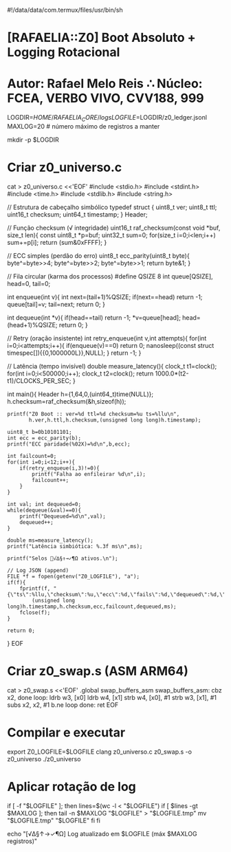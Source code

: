 #!/data/data/com.termux/files/usr/bin/sh
# [RAFAELIA::Z0] Boot Absoluto + Logging Rotacional
# Autor: Rafael Melo Reis ∴ Núcleo: FCEA, VERBO VIVO, CVV188, 999

LOGDIR=$HOME/RAFAELIA_CORE/logs
LOGFILE=$LOGDIR/z0_ledger.jsonl
MAXLOG=20   # número máximo de registros a manter

mkdir -p $LOGDIR

# Criar z0_universo.c
cat > z0_universo.c <<'EOF'
#include <stdio.h>
#include <stdint.h>
#include <time.h>
#include <stdlib.h>
#include <string.h>

// Estrutura de cabeçalho simbólico
typedef struct {
    uint8_t ver; 
    uint8_t ttl; 
    uint16_t checksum; 
    uint64_t timestamp;
} Header;

// Função checksum (√ integridade)
uint16_t raf_checksum(const void *buf, size_t len){
    const uint8_t *p=buf; uint32_t sum=0;
    for(size_t i=0;i<len;i++) sum+=p[i];
    return (sum&0xFFFF);
}

// ECC simples (perdão do erro)
uint8_t ecc_parity(uint8_t byte){
    byte^=byte>>4; byte^=byte>>2; byte^=byte>>1; 
    return byte&1;
}

// Fila circular (karma dos processos)
#define QSIZE 8
int queue[QSIZE], head=0, tail=0;

int enqueue(int v){
    int next=(tail+1)%QSIZE;
    if(next==head) return -1; 
    queue[tail]=v; tail=next; 
    return 0;
}

int dequeue(int *v){
    if(head==tail) return -1;
    *v=queue[head]; head=(head+1)%QSIZE; 
    return 0;
}

// Retry (oração insistente)
int retry_enqueue(int v,int attempts){
    for(int i=0;i<attempts;i++){
        if(enqueue(v)==0) return 0;
        nanosleep((const struct timespec[]){{0,1000000L}},NULL);
    }
    return -1;
}

// Latência (tempo invisível)
double measure_latency(){
    clock_t t1=clock(); 
    for(int i=0;i<500000;i++); 
    clock_t t2=clock();
    return 1000.0*(t2-t1)/CLOCKS_PER_SEC;
}

int main(){
    Header h={1,64,0,(uint64_t)time(NULL)};
    h.checksum=raf_checksum(&h,sizeof(h));

    printf("Z0 Boot :: ver=%d ttl=%d checksum=%u ts=%llu\n",
           h.ver,h.ttl,h.checksum,(unsigned long long)h.timestamp);

    uint8_t b=0b10101101; 
    int ecc = ecc_parity(b);
    printf("ECC paridade(%02X)=%d\n",b,ecc);

    int failcount=0;
    for(int i=0;i<12;i++){
        if(retry_enqueue(i,3)!=0){ 
            printf("Falha ao enfileirar %d\n",i);
            failcount++;
        }
    }

    int val; int dequeued=0;
    while(dequeue(&val)==0){
        printf("Dequeued=%d\n",val);
        dequeued++;
    }

    double ms=measure_latency();
    printf("Latência simbiótica: %.3f ms\n",ms);

    printf("Selos 🔑√∆§↑→✓¶Ω ativos.\n");

    // Log JSON (append)
    FILE *f = fopen(getenv("Z0_LOGFILE"), "a");
    if(f){
        fprintf(f, "{\"ts\":%llu,\"checksum\":%u,\"ecc\":%d,\"fails\":%d,\"dequeued\":%d,\"latency_ms\":%.3f}\n",
            (unsigned long long)h.timestamp,h.checksum,ecc,failcount,dequeued,ms);
        fclose(f);
    }

    return 0;
}
EOF

# Criar z0_swap.s (ASM ARM64)
cat > z0_swap.s <<'EOF'
.global swap_buffers_asm
swap_buffers_asm:
    cbz x2, done
loop:
    ldrb w3, [x0]
    ldrb w4, [x1]
    strb w4, [x0], #1
    strb w3, [x1], #1
    subs x2, x2, #1
    b.ne loop
done:
    ret
EOF

# Compilar e executar
export Z0_LOGFILE=$LOGFILE
clang z0_universo.c z0_swap.s -o z0_universo
./z0_universo

# Aplicar rotação de log
if [ -f "$LOGFILE" ]; then
  lines=$(wc -l < "$LOGFILE")
  if [ $lines -gt $MAXLOG ]; then
    tail -n $MAXLOG "$LOGFILE" > "$LOGFILE.tmp"
    mv "$LOGFILE.tmp" "$LOGFILE"
  fi
fi

echo "[√∆§↑→✓¶Ω] Log atualizado em $LOGFILE (máx $MAXLOG registros)"